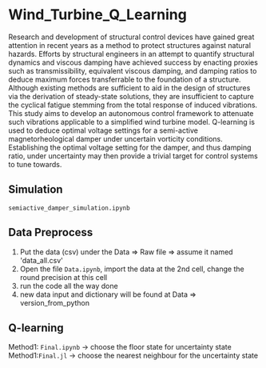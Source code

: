 # Wind_Turbine_Q_Learning
Research and development of structural control devices have gained great attention in recent years as a method to protect structures against natural hazards. Efforts by structural engineers in an attempt to quantify structural dynamics and viscous damping have achieved success by enacting proxies such as transmissibility, equivalent viscous damping, and damping ratios to deduce maximum forces transferrable to the foundation of a structure. Although existing methods are sufficient to aid in the design of structures via the derivation of steady-state solutions, they are insufficient to capture the cyclical fatigue stemming from the total response of induced vibrations. This study aims to develop an autonomous control framework to attenuate such vibrations applicable to a simplified wind turbine model. Q-learning is used to deduce optimal voltage settings for a semi-active magnetorheological damper under uncertain vorticity conditions. Establishing the optimal voltage setting for the damper, and thus damping ratio, under uncertainty may then provide a trivial target for control systems to tune towards.
## Simulation
`semiactive_damper_simulation.ipynb`
## Data Preprocess
1. Put the data (csv) under the Data => Raw file => assume it named 'data_all.csv'
2. Open the file `Data.ipynb`, import the data at the 2nd cell, change the round precision at this cell
3. run the code all the way done
4. new data input and dictionary will be found at  Data => version_from_python
## Q-learning
Method1: `Final.ipynb` -> choose the floor state for uncertainty state
Method1:`Final.jl` -> choose the nearest neighbour for the uncertainty state
